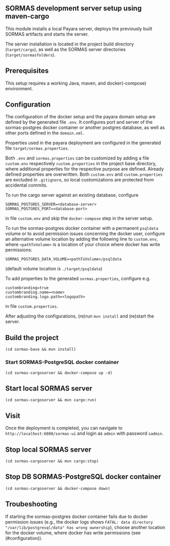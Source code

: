 ## SORMAS development server setup using maven-cargo

This module installs a local Payara server, deploys the previously built SORMAS artifacts and starts the server.

The server installation is located in the project build directory (`target/cargo`), as well as the SORMAS server
directories (`target/sormasfolders`).

## Prerequisites
This setup requires a working Java, maven, and docker(-compose) environment.

## Configuration
The configuration of the docker setup and the payara domain setup are defined by the generated file `.env`. It
configures port and server of the sormas-postgres docker container or another postgres database, as well as other
ports defined in the `domain.xml`.

Properties used in the payara deployment are configured in the generated file `target/sormas.properties`.

Both `.env` and `sormas.properties` can be customized by adding a file `custom.env` respectively `custom.properties`
in the project base directory, where additional properties for the respective purpose are defined. Already defined
properties are overwritten. Both `custom.env` and `custom.properties` are excluded in `.gitignore`, so local
customizations are protected from accidental commits.

To run the cargo server against an existing database, configure
```
SORMAS_POSTGRES_SERVER=<database-server>
SORMAS_POSTGRES_PORT=<database-port>
```
in file `custom.env` and skip the `docker-compose` step in the server setup.

To run the sormas-postgres docker container with a permanent `psqldata` volume or to avoid permission issues
concerning the docker user, configure an alternative volume location by adding the following line to
`custom.env`, where `<pathToVolume>` is a location of your choice where docker has write permissions:
```
SORMAS_POSTGRES_DATA_VOLUME=<pathToVolume>/psqldata
```
(default volume location is `./target/psqldata`)

To add properties to the generated `sormas.properties`, configure e.g.
```
custombranding=true
custombranding.name=<name>
custombranding.logo.path=<logopath>
```
in file `custom.properties`.

After adjusting the configurations, (re)run `mvn install` and (re)start the server.

## Build the project

```
(cd sormas-base && mvn install)
```

### Start SORMAS-PostgreSQL docker container

```
(cd sormas-cargoserver && docker-compose up -d)
```

## Start local SORMAS server

```
(cd sormas-cargoserver && mvn cargo:run)
```

## Visit

Once the deployment is completed, you can navigate to `http://localhost:6080/sormas-ui` and login as `admin` with 
password `sadmin`.

## Stop local SORMAS server

```
(cd sormas-cargoserver && mvn cargo:stop)
```

## Stop DB SORMAS-PostgreSQL docker container

```
(cd sormas-cargoserver && docker-compose down)
```

## Troubeshooting
If starting the sormas-postgres docker container fails due to docker permission issues (e.g., the docker logs
shows `FATAL: data directory "/var/lib/postgresql/data" has wrong ownership`), choose another location for the docker
volume, where docker has write permissions (see (#configuration)).